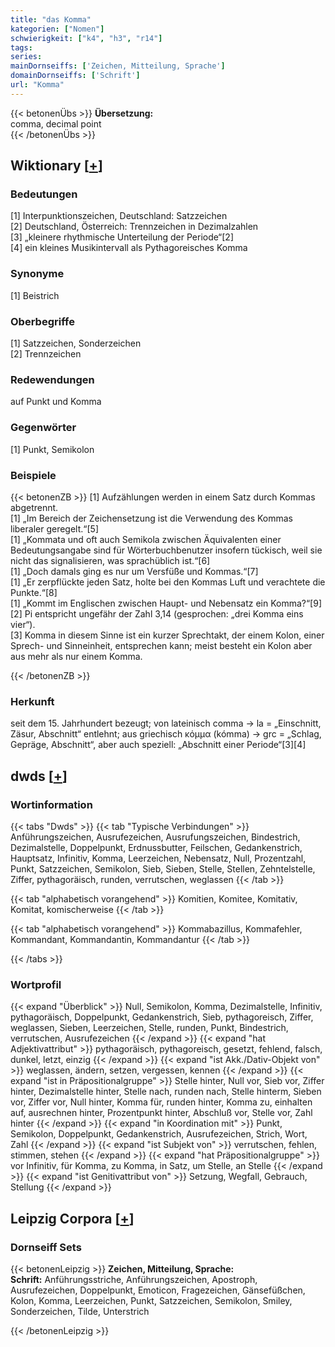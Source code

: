 ```yaml
---
title: "das Komma"
kategorien: ["Nomen"]
schwierigkeit: ["k4", "h3", "r14"]
tags:
series:
mainDornseiffs: ['Zeichen, Mitteilung, Sprache']
domainDornseiffs: ['Schrift']
url: "Komma"
---
```


{{< betonenÜbs >}}
**Übersetzung:**  
comma, decimal point  
{{< /betonenÜbs >}}

## Wiktionary [[+](https://de.wiktionary.org/wiki/Komma)]

### Bedeutungen
[1] Interpunktionszeichen, Deutschland: Satzzeichen  
[2] Deutschland, Österreich: Trennzeichen in Dezimalzahlen  
[3] „kleinere rhythmische Unterteilung der Periode“[2]  
[4] ein kleines Musikintervall als Pythagoreisches Komma  

### Synonyme
[1] Beistrich  

### Oberbegriffe
[1] Satzzeichen, Sonderzeichen  
[2] Trennzeichen  

### Redewendungen
auf Punkt und Komma  

### Gegenwörter
[1] Punkt, Semikolon  

### Beispiele
{{< betonenZB >}}
[1] Aufzählungen werden in einem Satz durch Kommas abgetrennt.  
[1] „Im Bereich der Zeichensetzung ist die Verwendung des Kommas liberaler geregelt.“[5]  
[1] „Kommata und oft auch Semikola zwischen Äquivalenten einer Bedeutungsangabe sind für Wörterbuchbenutzer insofern tückisch, weil sie nicht das signalisieren, was sprachüblich ist.“[6]  
[1] „Doch damals ging es nur um Versfüße und Kommas.“[7]  
[1] „Er zerpflückte jeden Satz, holte bei den Kommas Luft und verachtete die Punkte.“[8]  
[1] „Kommt im Englischen zwischen Haupt- und Nebensatz ein Komma?“[9]  
[2] Pi entspricht ungefähr der Zahl 3,14 (gesprochen: „drei Komma eins vier“).  
[3] Komma in diesem Sinne ist ein kurzer Sprechtakt, der einem Kolon, einer Sprech- und Sinneinheit, entsprechen kann; meist besteht ein Kolon aber aus mehr als nur einem Komma.  

{{< /betonenZB >}}
### Herkunft
seit dem 15. Jahrhundert bezeugt; von lateinisch comma → la = „Einschnitt, Zäsur, Abschnitt“ entlehnt; aus griechisch κόμμα (kómma) → grc = „Schlag, Gepräge, Abschnitt“, aber auch speziell: „Abschnitt einer Periode“[3][4]  



## dwds [[+](https://www.dwds.de/wb/Komma)]

### Wortinformation
{{< tabs "Dwds" >}}
{{< tab "Typische Verbindungen" >}}
Anführungszeichen, Ausrufezeichen, Ausrufungszeichen, Bindestrich, Dezimalstelle, Doppelpunkt, Erdnussbutter, Feilschen, Gedankenstrich, Hauptsatz, Infinitiv, Komma, Leerzeichen, Nebensatz, Null, Prozentzahl, Punkt, Satzzeichen, Semikolon, Sieb, Sieben, Stelle, Stellen, Zehntelstelle, Ziffer, pythagoräisch, runden, verrutschen, weglassen
{{< /tab >}}

{{< tab "alphabetisch vorangehend" >}}
Komitien, Komitee, Komitativ, Komitat, komischerweise
{{< /tab >}}

{{< tab "alphabetisch vorangehend" >}}
Kommabazillus, Kommafehler, Kommandant, Kommandantin, Kommandantur
{{< /tab >}}

{{< /tabs >}}

### Wortprofil
{{< expand "Überblick" >}} Null, Semikolon, Komma, Dezimalstelle, Infinitiv, pythagoräisch, Doppelpunkt, Gedankenstrich, Sieb, pythagoreisch, Ziffer, weglassen, Sieben, Leerzeichen, Stelle, runden, Punkt, Bindestrich, verrutschen, Ausrufezeichen {{< /expand >}}
{{< expand "hat Adjektivattribut" >}} pythagoräisch, pythagoreisch, gesetzt, fehlend, falsch, dunkel, letzt, einzig {{< /expand >}}
{{< expand "ist Akk./Dativ-Objekt von" >}} weglassen, ändern, setzen, vergessen, kennen {{< /expand >}}
{{< expand "ist in Präpositionalgruppe" >}} Stelle hinter, Null vor, Sieb vor, Ziffer hinter, Dezimalstelle hinter, Stelle nach, runden nach, Stelle hinterm, Sieben vor, Ziffer vor, Null hinter, Komma für, runden hinter, Komma zu, einhalten auf, ausrechnen hinter, Prozentpunkt hinter, Abschluß vor, Stelle vor, Zahl hinter {{< /expand >}}
{{< expand "in Koordination mit" >}} Punkt, Semikolon, Doppelpunkt, Gedankenstrich, Ausrufezeichen, Strich, Wort, Zahl {{< /expand >}}
{{< expand "ist Subjekt von" >}} verrutschen, fehlen, stimmen, stehen {{< /expand >}}
{{< expand "hat Präpositionalgruppe" >}} vor Infinitiv, für Komma, zu Komma, in Satz, um Stelle, an Stelle {{< /expand >}}
{{< expand "ist Genitivattribut von" >}} Setzung, Wegfall, Gebrauch, Stellung {{< /expand >}}

## Leipzig Corpora [[+](https://corpora.uni-leipzig.de/en/res?word=Komma&corpusId=deu_newscrawl-public_2018)]

### Dornseiff Sets
{{< betonenLeipzig >}}
**Zeichen, Mitteilung, Sprache:**  
**Schrift:** Anführungsstriche, Anführungszeichen, Apostroph, Ausrufezeichen, Doppelpunkt, Emoticon, Fragezeichen, Gänsefüßchen, Kolon, Komma, Leerzeichen, Punkt, Satzzeichen, Semikolon, Smiley, Sonderzeichen, Tilde, Unterstrich  

{{< /betonenLeipzig >}}
